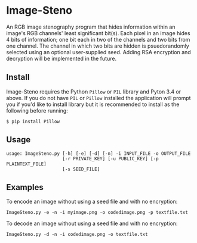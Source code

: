 # Image-Steno

An RGB image stenography program that hides information within an image's RGB channels' least significant bit(s). Each pixel in an image hides 4 bits of information; one bit each in two of the channels and two bits from one channel. The channel in which two bits are hidden is psuedorandomly selected using an optional user-supplied seed. Adding RSA encryption and decryption will be implemented in the future.

## Install

Image-Steno requires the Python `Pillow` or `PIL` library and Pyton 3.4 or above. If you do not have `PIL` or `Pillow` installed the application will prompt you if you'd like to install library but it is recommended to install as the following before running:


`$ pip install Pillow`


## Usage

```
usage: ImageSteno.py [-h] [-e] [-d] [-n] -i INPUT_FILE -o OUTPUT_FILE
                     [-r PRIVATE_KEY] [-u PUBLIC_KEY] [-p PLAINTEXT_FILE]
                     [-s SEED_FILE]
```

## Examples

To encode an image without using a seed file and with no encryption:

`ImageSteno.py -e -n -i myimage.png -o codedimage.png -p textfile.txt`

To decode an image without using a seed file and with no encryption:

`ImageSteno.py -d -n -i codedimage.png -o textfile.txt`
